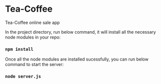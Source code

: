# Tea-Coffee
Tea-Coffee online sale app

In the project directory, run below command, it will install all the necessary node modules in your repo:

### `npm install`

Once all the node modules are installed sucessfully, you can run below command to start the server:

### `node server.js`